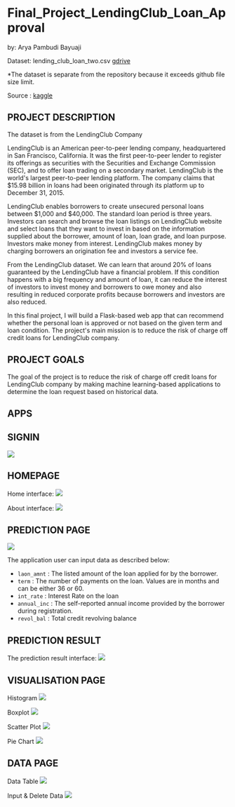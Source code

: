 # Final_Project_LendingClub_Loan_Approval


by: Arya Pambudi Bayuaji

Dataset: lending_club_loan_two.csv [gdrive](https://drive.google.com/file/d/1k0HmRq5JCOgU2ctKphxypd9UGNMwIFfS/view?usp=sharing)

*The dataset is separate from the repository because it exceeds github file size limit.


Source : [kaggle](https://www.kaggle.com/prashdash112/lending-club-loan-two-new-version)



PROJECT DESCRIPTION
---

The dataset is from the LendingClub Company

LendingClub is an American peer-to-peer lending company, headquartered in San Francisco, California. It was the first peer-to-peer lender to register its offerings as securities with the Securities and Exchange Commission (SEC), and to offer loan trading on a secondary market. LendingClub is the world's largest peer-to-peer lending platform. The company claims that $15.98 billion in loans had been originated through its platform up to December 31, 2015.

LendingClub enables borrowers to create unsecured personal loans between $1,000 and $40,000. The standard loan period is three years. Investors can search and browse the loan listings on LendingClub website and select loans that they want to invest in based on the information supplied about the borrower, amount of loan, loan grade, and loan purpose. Investors make money from interest. LendingClub makes money by charging borrowers an origination fee and investors a service fee.

From the LendingClub dataset. We can learn that around 20% of loans guaranteed by the LendingClub have a financial problem. If this condition happens with a big frequency and amount of loan, it can reduce the interest of investors to invest money and borrowers to owe money and also resulting in reduced corporate profits because borrowers and investors are also reduced.

In this final project, I will build a Flask-based web app that can recommend whether the personal loan is approved or not based on the given term and loan condition. The project's main mission is to reduce the risk of charge off credit loans for LendingClub company. 


PROJECT GOALS
---

The goal of the project is to reduce the risk of charge off credit loans for LendingClub company by making machine learning-based applications to determine the loan request based on historical data. 

APPS
---

SIGNIN
---
![](https://github.com/AryaPambudi/Final_Project_LendingClub_Loan_Approval/blob/main/Interface/signin.PNG)

HOMEPAGE
---
Home interface:
![](https://github.com/AryaPambudi/Final_Project_LendingClub_Loan_Approval/blob/main/Interface/home.PNG)

About interface:
![](https://github.com/AryaPambudi/Final_Project_LendingClub_Loan_Approval/blob/main/Interface/about.PNG)

PREDICTION PAGE 
---
![](https://github.com/AryaPambudi/Final_Project_LendingClub_Loan_Approval/blob/main/Interface/predict.PNG)

The application user can input data as described below:
- `laon_amnt`    : The listed amount of the loan applied for by the borrower.
- `term`         : The number of payments on the loan. Values are in months and can be either 36 or 60.
- `int_rate`     : Interest Rate on the loan
- `annual_inc`   : The self-reported annual income provided by the borrower during registration.
- `revol_bal`    : Total credit revolving balance

PREDICTION RESULT
---
The prediction result interface:
![](https://github.com/AryaPambudi/Final_Project_LendingClub_Loan_Approval/blob/main/Interface/result.PNG)

VISUALISATION PAGE
---
Histogram
![](https://github.com/AryaPambudi/Final_Project_LendingClub_Loan_Approval/blob/main/Interface/histogram.PNG)

Boxplot
![](https://github.com/AryaPambudi/Final_Project_LendingClub_Loan_Approval/blob/main/Interface/boxplot.PNG)

Scatter Plot
![](https://github.com/AryaPambudi/Final_Project_LendingClub_Loan_Approval/blob/main/Interface/scatter.PNG)

Pie Chart
![](https://github.com/AryaPambudi/Final_Project_LendingClub_Loan_Approval/blob/main/Interface/pie.PNG)

DATA PAGE 
---
Data Table
![](https://github.com/AryaPambudi/Final_Project_LendingClub_Loan_Approval/blob/main/Interface/data%20table.PNG)

Input & Delete Data
![](https://github.com/AryaPambudi/Final_Project_LendingClub_Loan_Approval/blob/main/Interface/input%20and%20delete%20data.PNG)
